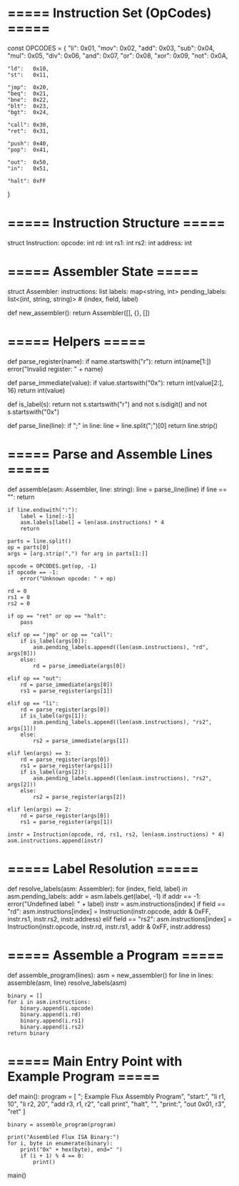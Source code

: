 # ===== Instruction Set (OpCodes) =====
const OPCODES = {
    "li":   0x01,
    "mov":  0x02,
    "add":  0x03,
    "sub":  0x04,
    "mul":  0x05,
    "div":  0x06,
    "and":  0x07,
    "or":   0x08,
    "xor":  0x09,
    "not":  0x0A,

    "ld":   0x10,
    "st":   0x11,

    "jmp":  0x20,
    "beq":  0x21,
    "bne":  0x22,
    "blt":  0x23,
    "bgt":  0x24,

    "call": 0x30,
    "ret":  0x31,

    "push": 0x40,
    "pop":  0x41,

    "out":  0x50,
    "in":   0x51,

    "halt": 0xFF
}

# ===== Instruction Structure =====
struct Instruction:
    opcode: int
    rd: int
    rs1: int
    rs2: int
    address: int

# ===== Assembler State =====
struct Assembler:
    instructions: list<Instruction>
    labels: map<string, int>
    pending_labels: list<(int, string, string)>  # (index, field, label)

def new_assembler():
    return Assembler([], {}, [])

# ===== Helpers =====
def parse_register(name):
    if name.startswith("r"):
        return int(name[1:])
    error("Invalid register: " + name)

def parse_immediate(value):
    if value.startswith("0x"):
        return int(value[2:], 16)
    return int(value)

def is_label(s):
    return not s.startswith("r") and not s.isdigit() and not s.startswith("0x")

def parse_line(line):
    if ";" in line:
        line = line.split(";")[0]
    return line.strip()

# ===== Parse and Assemble Lines =====
def assemble(asm: Assembler, line: string):
    line = parse_line(line)
    if line == "":
        return

    if line.endswith(":"):
        label = line[:-1]
        asm.labels[label] = len(asm.instructions) * 4
        return

    parts = line.split()
    op = parts[0]
    args = [arg.strip(",") for arg in parts[1:]]

    opcode = OPCODES.get(op, -1)
    if opcode == -1:
        error("Unknown opcode: " + op)

    rd = 0
    rs1 = 0
    rs2 = 0

    if op == "ret" or op == "halt":
        pass

    elif op == "jmp" or op == "call":
        if is_label(args[0]):
            asm.pending_labels.append((len(asm.instructions), "rd", args[0]))
        else:
            rd = parse_immediate(args[0])

    elif op == "out":
        rd = parse_immediate(args[0])
        rs1 = parse_register(args[1])

    elif op == "li":
        rd = parse_register(args[0])
        if is_label(args[1]):
            asm.pending_labels.append((len(asm.instructions), "rs2", args[1]))
        else:
            rs2 = parse_immediate(args[1])

    elif len(args) == 3:
        rd = parse_register(args[0])
        rs1 = parse_register(args[1])
        if is_label(args[2]):
            asm.pending_labels.append((len(asm.instructions), "rs2", args[2]))
        else:
            rs2 = parse_register(args[2])

    elif len(args) == 2:
        rd = parse_register(args[0])
        rs1 = parse_register(args[1])

    instr = Instruction(opcode, rd, rs1, rs2, len(asm.instructions) * 4)
    asm.instructions.append(instr)

# ===== Label Resolution =====
def resolve_labels(asm: Assembler):
    for (index, field, label) in asm.pending_labels:
        addr = asm.labels.get(label, -1)
        if addr == -1:
            error("Undefined label: " + label)
        instr = asm.instructions[index]
        if field == "rd":
            asm.instructions[index] = Instruction(instr.opcode, addr & 0xFF, instr.rs1, instr.rs2, instr.address)
        elif field == "rs2":
            asm.instructions[index] = Instruction(instr.opcode, instr.rd, instr.rs1, addr & 0xFF, instr.address)

# ===== Assemble a Program =====
def assemble_program(lines):
    asm = new_assembler()
    for line in lines:
        assemble(asm, line)
    resolve_labels(asm)

    binary = []
    for i in asm.instructions:
        binary.append(i.opcode)
        binary.append(i.rd)
        binary.append(i.rs1)
        binary.append(i.rs2)
    return binary

# ===== Main Entry Point with Example Program =====
def main():
    program = [
        "; Example Flux Assembly Program",
        "start:",
        "li r1, 10",
        "li r2, 20",
        "add r3, r1, r2",
        "call print",
        "halt",
        "",
        "print:",
        "out 0x01, r3",
        "ret"
    ]

    binary = assemble_program(program)

    print("Assembled Flux ISA Binary:")
    for i, byte in enumerate(binary):
        print("0x" + hex(byte), end=" ")
        if (i + 1) % 4 == 0:
            print()

main()